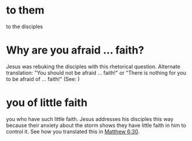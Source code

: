 
# to them
to the disciples

# Why are you afraid ... faith?
Jesus was rebuking the disciples with this rhetorical question. Alternate translation: "You should not be afraid ... faith!" or "There is nothing for you to be afraid of ... faith!" (See: )

# you of little faith
you who have such little faith. Jesus addresses his disciples this way because their anxiety about the storm shows they have little faith in him to control it. See how you translated this in [Matthew 6:30](../06/30.md).